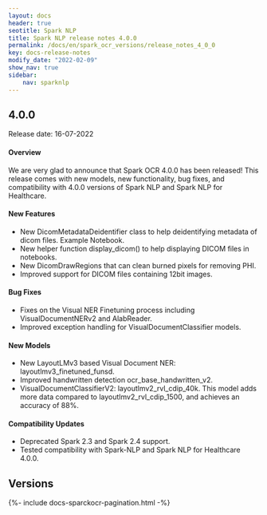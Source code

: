 ```yaml
---
layout: docs
header: true
seotitle: Spark NLP
title: Spark NLP release notes 4.0.0
permalink: /docs/en/spark_ocr_versions/release_notes_4_0_0
key: docs-release-notes
modify_date: "2022-02-09"
show_nav: true
sidebar:
    nav: sparknlp
---
```


<div class="h3-box" markdown="1">

## 4.0.0

Release date: 16-07-2022

#### Overview

We are very glad to announce that Spark OCR 4.0.0 has been released!
This release comes with new models, new functionality, bug fixes, and compatibility with 4.0.0 versions of Spark NLP and Spark NLP for Healthcare.

</div><div class="h3-box" markdown="1">

#### New Features
* New DicomMetadataDeidentifier class to help deidentifying metadata of dicom files. Example Notebook.
* New helper function display_dicom() to help displaying DICOM files in notebooks.
* New DicomDrawRegions that can clean burned pixels for removing PHI.
* Improved support for DICOM files containing 12bit images.

</div><div class="h3-box" markdown="1">

#### Bug Fixes
* Fixes on the Visual NER Finetuning process including VisualDocumentNERv2 and AlabReader.
* Improved exception handling for VisualDocumentClassifier models.

</div><div class="h3-box" markdown="1">

#### New Models
* New LayoutLMv3 based Visual Document NER: layoutlmv3_finetuned_funsd.
* Improved handwritten detection ocr_base_handwritten_v2.
* VisualDocumentClassifierV2: layoutlmv2_rvl_cdip_40k. This model adds more data compared to layoutlmv2_rvl_cdip_1500, and achieves an accuracy of 88%.

</div><div class="h3-box" markdown="1">

#### Compatibility Updates
* Deprecated Spark 2.3 and Spark 2.4 support.
* Tested compatibility with Spark-NLP and Spark NLP for Healthcare 4.0.0.

</div><div class="prev_ver h3-box" markdown="1">

## Versions

</div>
{%- include docs-sparckocr-pagination.html -%}